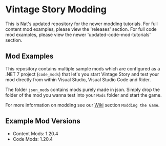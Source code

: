 # Vintage Story Modding

This is Nat's updated repository for the newer modding tutorials.
For full content mod examples, please view the 'releases' section.
For full code mod examples, please view the newer 'updated-code-mod-tutorials' section.

## Mod Examples
This repository contains multiple sample mods which are configured as a .NET 7 project (`code_mods`) that let's you start Vintage Story and test your mod directly from within Visual Studio, Visual Studio Code and Rider.

The folder `json_mods` contains mods purely made in json. Simply drop the folder of the mod you wanna test into your `Mods` folder and start the game.

For more information on modding see our [Wiki](https://wiki.vintagestory.at/index.php/Main_Page) section `Modding the Game`.

## Example Mod Versions
- Content Mods: 1.20.4
- Code Mods: 1.20.4